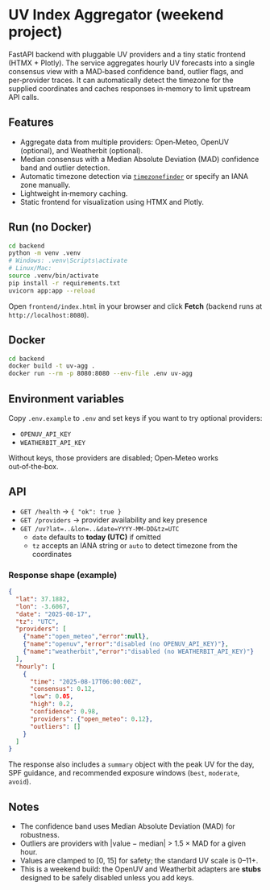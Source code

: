 # UV Index Aggregator (weekend project)

FastAPI backend with pluggable UV providers and a tiny static frontend (HTMX + Plotly). The service aggregates hourly UV forecasts into a single consensus view with a MAD‑based confidence band, outlier flags, and per‑provider traces. It can automatically detect the timezone for the supplied coordinates and caches responses in‑memory to limit upstream API calls.

## Features

- Aggregate data from multiple providers: Open‑Meteo, OpenUV (optional), and Weatherbit (optional).
- Median consensus with a Median Absolute Deviation (MAD) confidence band and outlier detection.
- Automatic timezone detection via [`timezonefinder`](https://github.com/MrMinimal64/timezonefinder) or specify an IANA zone manually.
- Lightweight in‑memory caching.
- Static frontend for visualization using HTMX and Plotly.

## Run (no Docker)

```bash
cd backend
python -m venv .venv
# Windows: .venv\Scripts\activate
# Linux/Mac:
source .venv/bin/activate
pip install -r requirements.txt
uvicorn app:app --reload
```

Open `frontend/index.html` in your browser and click **Fetch** (backend runs at `http://localhost:8080`).

## Docker

```bash
cd backend
docker build -t uv-agg .
docker run --rm -p 8080:8080 --env-file .env uv-agg
```

## Environment variables

Copy `.env.example` to `.env` and set keys if you want to try optional providers:
- `OPENUV_API_KEY`
- `WEATHERBIT_API_KEY`

Without keys, those providers are disabled; Open‑Meteo works out‑of‑the‑box.

## API

- `GET /health` → `{ "ok": true }`
- `GET /providers` → provider availability and key presence
- `GET /uv?lat=..&lon=..&date=YYYY-MM-DD&tz=UTC`
  - `date` defaults to **today (UTC)** if omitted
  - `tz` accepts an IANA string or `auto` to detect timezone from the coordinates

### Response shape (example)

```json
{
  "lat": 37.1882,
  "lon": -3.6067,
  "date": "2025-08-17",
  "tz": "UTC",
  "providers": [
    {"name":"open_meteo","error":null},
    {"name":"openuv","error":"disabled (no OPENUV_API_KEY)"},
    {"name":"weatherbit","error":"disabled (no WEATHERBIT_API_KEY)"}
  ],
  "hourly": [
    {
      "time": "2025-08-17T06:00:00Z",
      "consensus": 0.12,
      "low": 0.05,
      "high": 0.2,
      "confidence": 0.98,
      "providers": {"open_meteo": 0.12},
      "outliers": []
    }
  ]
}
```

The response also includes a `summary` object with the peak UV for the day, SPF guidance, and recommended exposure windows (`best`, `moderate`, `avoid`).

## Notes

- The confidence band uses Median Absolute Deviation (MAD) for robustness.
- Outliers are providers with |value − median| > 1.5 × MAD for a given hour.
- Values are clamped to [0, 15] for safety; the standard UV scale is 0–11+.
- This is a weekend build: the OpenUV and Weatherbit adapters are **stubs** designed to be safely disabled unless you add keys.
